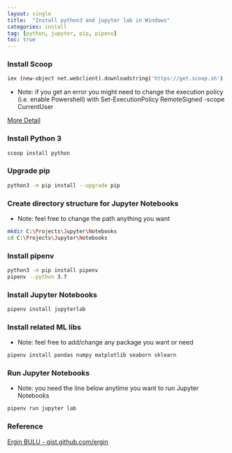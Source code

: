 ```yaml
---
layout: single
title:  "Install python3 and jupyter lab in Windows"
categories: install
tag: [python, jupyter, pip, pipenv]
toc: true
---
```


### Install Scoop

```bash
iex (new-object net.webclient).downloadstring('https://get.scoop.sh')
```
- Note: if you get an error you might need to change the execution policy (i.e. enable Powershell) with Set-ExecutionPolicy RemoteSigned -scope CurrentUser

[More Detail](https://github.com/ScoopInstaller/Install#readme)


### Install Python 3
```bash
scoop install python
```

### Upgrade pip
```bash
python3 -m pip install --upgrade pip
```

### Create directory structure for Jupyter Notebooks
- Note: feel free to change the path anything you want

```bash
mkdir C:\Projects\Jupyter\Notebooks
cd C:\Projects\Jupyter\Notebooks
```

### Install pipenv
```bash
python3 -m pip install pipenv
pipenv --python 3.7
```

### Install Jupyter Notebooks
```bash
pipenv install jupyterlab
```

### Install related ML libs
- Note: feel free to add/change any package you want or need

```bash
pipenv install pandas numpy matplotlib seaborn sklearn
```

### Run Jupyter Notebooks
- Note: you need the line below anytime you want to run Jupyter Notebooks

```bash
pipenv run jupyter lab
```

### Reference
[Ergin BULU - gist.github.com/ergin](https://gist.github.com/ergin)